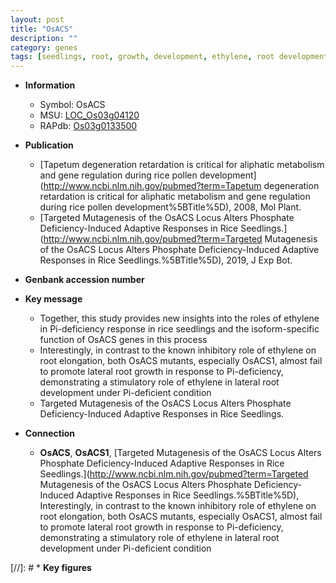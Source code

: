 ```yaml
---
layout: post
title: "OsACS"
description: ""
category: genes
tags: [seedlings, root, growth, development, ethylene, root development, root elongation, lateral root, phosphate]
---
```


* **Information**  
    + Symbol: OsACS  
    + MSU: [LOC_Os03g04120](http://rice.uga.edu/cgi-bin/ORF_infopage.cgi?orf=LOC_Os03g04120)  
    + RAPdb: [Os03g0133500](http://rapdb.dna.affrc.go.jp/viewer/gbrowse_details/irgsp1?name=Os03g0133500)  

* **Publication**  
    + [Tapetum degeneration retardation is critical for aliphatic metabolism and gene regulation during rice pollen development](http://www.ncbi.nlm.nih.gov/pubmed?term=Tapetum degeneration retardation is critical for aliphatic metabolism and gene regulation during rice pollen development%5BTitle%5D), 2008, Mol Plant.
    + [Targeted Mutagenesis of the OsACS Locus Alters Phosphate Deficiency-Induced Adaptive Responses in Rice Seedlings.](http://www.ncbi.nlm.nih.gov/pubmed?term=Targeted Mutagenesis of the OsACS Locus Alters Phosphate Deficiency-Induced Adaptive Responses in Rice Seedlings.%5BTitle%5D), 2019, J Exp Bot.

* **Genbank accession number**  

* **Key message**  
    + Together, this study provides new insights into the roles of ethylene in Pi-deficiency response in rice seedlings and the isoform-specific function of OsACS genes in this process
    + Interestingly, in contrast to the known inhibitory role of ethylene on root elongation, both OsACS mutants, especially OsACS1, almost fail to promote lateral root growth in response to Pi-deficiency, demonstrating a stimulatory role of ethylene in lateral root development under Pi-deficient condition
    + Targeted Mutagenesis of the OsACS Locus Alters Phosphate Deficiency-Induced Adaptive Responses in Rice Seedlings.

* **Connection**  
    + __OsACS__, __OsACS1__, [Targeted Mutagenesis of the OsACS Locus Alters Phosphate Deficiency-Induced Adaptive Responses in Rice Seedlings.](http://www.ncbi.nlm.nih.gov/pubmed?term=Targeted Mutagenesis of the OsACS Locus Alters Phosphate Deficiency-Induced Adaptive Responses in Rice Seedlings.%5BTitle%5D),  Interestingly, in contrast to the known inhibitory role of ethylene on root elongation, both OsACS mutants, especially OsACS1, almost fail to promote lateral root growth in response to Pi-deficiency, demonstrating a stimulatory role of ethylene in lateral root development under Pi-deficient condition

[//]: # * **Key figures**  


